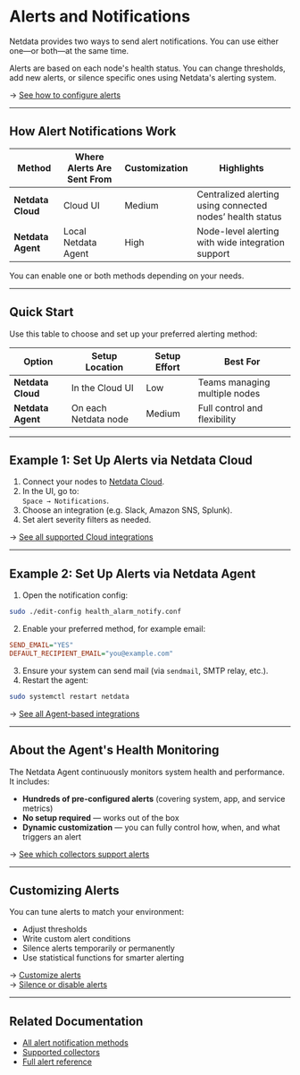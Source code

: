 # Alerts and Notifications

Netdata provides two ways to send alert notifications. You can use either one—or both—at the same time.

Alerts are based on each node's health status. You can change thresholds, add new alerts, or silence specific ones using Netdata's alerting system.

→ [See how to configure alerts](/src/health/REFERENCE.md)

---

## How Alert Notifications Work

| Method            | Where Alerts Are Sent From | Customization | Highlights                                                |
|-------------------|----------------------------|---------------|-----------------------------------------------------------|
| **Netdata Cloud** | Cloud UI                   | Medium        | Centralized alerting using connected nodes’ health status |
| **Netdata Agent** | Local Netdata Agent        | High          | Node-level alerting with wide integration support         |

You can enable one or both methods depending on your needs.

---

## Quick Start

Use this table to choose and set up your preferred alerting method:

| Option            | Setup Location       | Setup Effort | Best For                      |
|-------------------|----------------------|--------------|-------------------------------|
| **Netdata Cloud** | In the Cloud UI      | Low          | Teams managing multiple nodes |
| **Netdata Agent** | On each Netdata node | Medium       | Full control and flexibility  |

---

## Example 1: Set Up Alerts via Netdata Cloud

1. Connect your nodes to [Netdata Cloud](https://app.netdata.cloud/).
2. In the UI, go to:  
   `Space → Notifications`.
3. Choose an integration (e.g. Slack, Amazon SNS, Splunk).
4. Set alert severity filters as needed.

→ [See all supported Cloud integrations](/docs/alerts-&-notifications/notifications/centralized-cloud-notifications)

---

## Example 2: Set Up Alerts via Netdata Agent

1. Open the notification config:

```bash
sudo ./edit-config health_alarm_notify.conf
```

2. Enable your preferred method, for example email:

```ini
SEND_EMAIL="YES"
DEFAULT_RECIPIENT_EMAIL="you@example.com"
```

3. Ensure your system can send mail (via `sendmail`, SMTP relay, etc.).
4. Restart the agent:

```bash
sudo systemctl restart netdata
```

→ [See all Agent-based integrations](/docs/alerts-&-notifications/notifications/agent-dispatched-notifications)

---

## About the Agent's Health Monitoring

The Netdata Agent continuously monitors system health and performance. It includes:

- **Hundreds of pre-configured alerts** (covering system, app, and service metrics)
- **No setup required** — works out of the box
- **Dynamic customization** — you can fully control how, when, and what triggers an alert

→ [See which collectors support alerts](/src/collectors/COLLECTORS.md)

---

## Customizing Alerts

You can tune alerts to match your environment:

- Adjust thresholds
- Write custom alert conditions
- Silence alerts temporarily or permanently
- Use statistical functions for smarter alerting

→ [Customize alerts](/src/health/REFERENCE.md)  
→ [Silence or disable alerts](/src/health/REFERENCE.md#disable-or-silence-alerts)

---

## Related Documentation

- [All alert notification methods](/docs/alerts-and-notifications/notifications/README.md)
- [Supported collectors](/src/collectors/COLLECTORS.md)
- [Full alert reference](/src/health/REFERENCE.md)